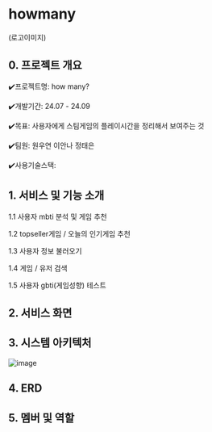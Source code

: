 # howmany

(로고이미지)

## 0. 프로젝트 개요

✔️프로젝트명: how many?

✔️개발기간: 24.07 - 24.09

✔️목표: 사용자에게 스팀게임의 플레이시간을 정리해서 보여주는 것

✔️팀원: 원우연 이안나 정태은

✔️사용기술스택:

## 1. 서비스 및 기능 소개

1.1 사용자 mbti 분석 및 게임 추천

1.2 topseller게임 / 오늘의 인기게임 추천

1.3 사용자 정보 불러오기

1.4 게임 / 유저 검색

1.5 사용자 gbti(게임성향) 테스트

## 2. 서비스 화면

## 3. 시스템 아키텍처

![image](https://github.com/user-attachments/assets/29cbf209-aced-4c00-a978-1801c1d04b85)


## 4. ERD

## 5. 멤버 및 역할
